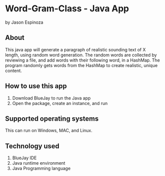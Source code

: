 # Word-Gram-Class - Java App
by Jason Espinoza

## About
This java app will generate a paragraph of realistic sounding text of X length, using random word generation. The random words are collected by reviewing a file, and add words with their following word, in a HashMap. The program randomly gets words from the HashMap to create realistic, unique content. 

## How to use this app
1. Download BlueJay to run the Java app
2. Open the package, create an instance, and run

## Supported operating systems
This can run on Windows, MAC, and Linux. 

## Technology used
1. BlueJay IDE
2. Java runtime environment
3. Java Programming language
